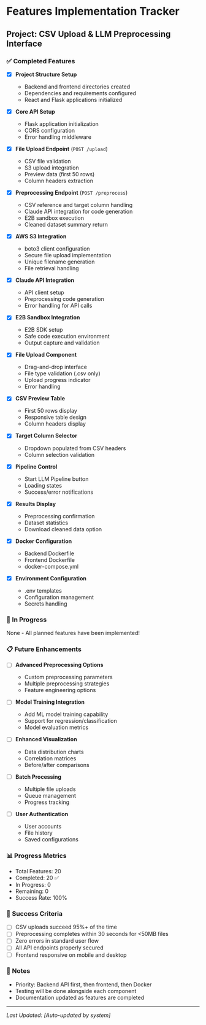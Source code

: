 # Features Implementation Tracker

## Project: CSV Upload & LLM Preprocessing Interface

### ✅ Completed Features

- [x] **Project Structure Setup**
  - Backend and frontend directories created
  - Dependencies and requirements configured
  - React and Flask applications initialized

- [x] **Core API Setup**
  - Flask application initialization
  - CORS configuration
  - Error handling middleware

- [x] **File Upload Endpoint** (`POST /upload`)
  - CSV file validation
  - S3 upload integration
  - Preview data (first 50 rows)
  - Column headers extraction

- [x] **Preprocessing Endpoint** (`POST /preprocess`)
  - CSV reference and target column handling
  - Claude API integration for code generation
  - E2B sandbox execution
  - Cleaned dataset summary return

- [x] **AWS S3 Integration**
  - boto3 client configuration
  - Secure file upload implementation
  - Unique filename generation
  - File retrieval handling

- [x] **Claude API Integration**
  - API client setup
  - Preprocessing code generation
  - Error handling for API calls

- [x] **E2B Sandbox Integration**
  - E2B SDK setup
  - Safe code execution environment
  - Output capture and validation

- [x] **File Upload Component**
  - Drag-and-drop interface
  - File type validation (.csv only)
  - Upload progress indicator
  - Error handling

- [x] **CSV Preview Table**
  - First 50 rows display
  - Responsive table design
  - Column headers display

- [x] **Target Column Selector**
  - Dropdown populated from CSV headers
  - Column selection validation

- [x] **Pipeline Control**
  - Start LLM Pipeline button
  - Loading states
  - Success/error notifications

- [x] **Results Display**
  - Preprocessing confirmation
  - Dataset statistics
  - Download cleaned data option

- [x] **Docker Configuration**
  - Backend Dockerfile
  - Frontend Dockerfile
  - docker-compose.yml

- [x] **Environment Configuration**
  - .env templates
  - Configuration management
  - Secrets handling

### 🚧 In Progress
None - All planned features have been implemented!

### 📋 Future Enhancements

- [ ] **Advanced Preprocessing Options**
  - Custom preprocessing parameters
  - Multiple preprocessing strategies
  - Feature engineering options

- [ ] **Model Training Integration**
  - Add ML model training capability
  - Support for regression/classification
  - Model evaluation metrics

- [ ] **Enhanced Visualization**
  - Data distribution charts
  - Correlation matrices
  - Before/after comparisons

- [ ] **Batch Processing**
  - Multiple file uploads
  - Queue management
  - Progress tracking

- [ ] **User Authentication**
  - User accounts
  - File history
  - Saved configurations

### 📊 Progress Metrics
- Total Features: 20
- Completed: 20 ✅
- In Progress: 0
- Remaining: 0
- Success Rate: 100%

### 🎯 Success Criteria
- [ ] CSV uploads succeed 95%+ of the time
- [ ] Preprocessing completes within 30 seconds for <50MB files
- [ ] Zero errors in standard user flow
- [ ] All API endpoints properly secured
- [ ] Frontend responsive on mobile and desktop

### 📝 Notes
- Priority: Backend API first, then frontend, then Docker
- Testing will be done alongside each component
- Documentation updated as features are completed

---
*Last Updated: [Auto-updated by system]*